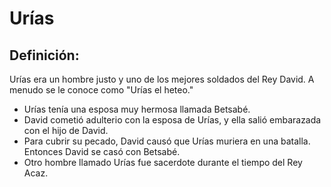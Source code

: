 # Urías

## Definición: 

Urías era un hombre justo y uno de los mejores soldados del Rey David.  A menudo se le conoce como "Urías el heteo."

* Urías tenía una esposa muy hermosa llamada Betsabé.
* David cometió adulterio con la esposa de Urías, y ella salió embarazada con el hijo de David.
* Para cubrir su pecado, David causó que Urías muriera en una batalla.  Entonces David se casó con Betsabé.
* Otro hombre llamado Urías fue sacerdote durante el tiempo del Rey Acaz.

